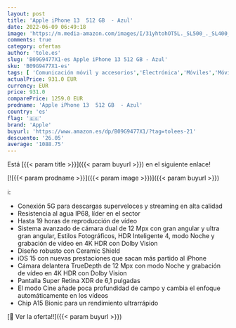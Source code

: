 ```yaml
---
layout: post
title: 'Apple iPhone 13  512 GB  - Azul'
date: 2022-06-09 06:49:18
image: 'https://m.media-amazon.com/images/I/31yhtohOT5L._SL500_._SL400_.jpg'
comments: true
category: ofertas
author: 'tole.es'
slug: 'B09G9477X1-es Apple iPhone 13 512 GB - Azul'
sku: 'B09G9477X1-es'
tags: [ 'Comunicación móvil y accesorios','Electrónica','Móviles','Móviles y smartphones libres','apple','iphone','🇪🇸', ]
actualPrice: 931.0 EUR
currency: EUR
price: 931.0
comparePrice: 1259.0 EUR
prodname: 'Apple iPhone 13  512 GB  - Azul'
country: 'es'
flag: '🇪🇸'
brand: 'Apple'
buyurl: 'https://www.amazon.es/dp/B09G9477X1/?tag=tolees-21'
descuento: '26.05'
average: '1088.75'
---
```


Está [{{< param title >}}]({{< param buyurl >}}) en el siguiente enlace!

[![{{< param prodname >}}]({{< param image >}})]({{< param buyurl >}})

ℹ️:

- Conexión 5G para descargas superveloces y streaming en alta calidad
- Resistencia al agua IP68, líder en el sector
- Hasta 19 horas de reproducción de vídeo
- Sistema avanzado de cámara dual de 12 Mpx con gran angular y ultra gran angular, Estilos Fotográficos, HDR Inteligente 4, modo Noche y grabación de vídeo en 4K HDR con Dolby Vision
- Diseño robusto con Ceramic Shield
- iOS 15 con nuevas prestaciones que sacan más partido al iPhone
- Cámara delantera TrueDepth de 12 Mpx con modo Noche y grabación de vídeo en 4K HDR con Dolby Vision
- Pantalla Super Retina XDR de 6,1 pulgadas
- El modo Cine añade poca profundidad de campo y cambia el enfoque automáticamente en los vídeos
- Chip A15 Bionic para un rendimiento ultrarrápido

[🛒 Ver la oferta!!]({{< param buyurl >}})
